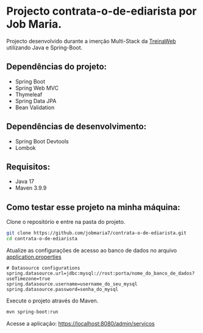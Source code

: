 # Projecto contrata-o-de-ediarista por Job Maria.

Projecto desenvolvido durante a imerção Multi-Stack da [TreinaWeb](https://treinaweb.com.br) utilizando Java e Spring-Boot.

## Dependências do projeto:

- Spring Boot
- Spring Web MVC
- Thymeleaf
- Spring Data JPA
- Bean Validation

## Dependências de desenvolvimento:

- Spring Boot Devtools
- Lombok

## Requisitos:

- Java 17
- Maven 3.9.9

## Como testar esse projeto na minha máquina:

Clone o repositório e entre na pasta do projeto.

````sh
git clone https://github.com/jobmaria7/contrata-o-de-ediarista.git
cd contrata-o-de-ediarista
````

Atualize as configurações de acesso ao banco de dados no arquivo [application.properties](src/main/resources/application.properties)
```properties
# Datasource configurations
spring.datasource.url=jdbc:mysql://rost:porta/nome_do_banco_de_dados?useTimezone=true
spring.datasource.username=username_do_seu_mysql
spring.datasource.password=senha_do_mysql
```

Execute o projeto através do Maven.

```sh
mvn spring-boot:run
```

Acesse a aplicação: [https://localhost:8080/admin/servicos](https://localhost:8080/admin/servicos)

